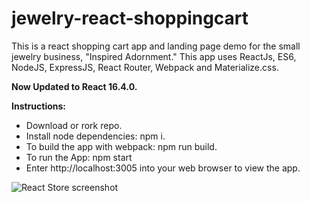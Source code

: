 # jewelry-react-shoppingcart
This is a react shopping cart app and landing page demo for the small jewelry business, "Inspired Adornment." This app uses ReactJs, ES6, NodeJS, ExpressJS, React Router, Webpack and Materialize.css. 

<strong>Now Updated to React 16.4.0.</strong>

<strong>Instructions:</strong>

<ul>
<li>Download or rork repo.</li>

<li>Install node dependencies: npm i.</li>

<li>To build the app with webpack: npm run build.</li>

<li>To run the App: npm start</li>

<li>Enter http://localhost:3005 into your web browser to view the app.</li>
</ul>

<img src="https://i.imgur.com/ThxHZ9C.jpg" alt="React Store screenshot">
